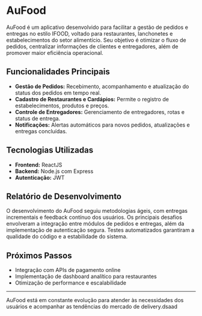 # AuFood

AuFood é um aplicativo desenvolvido para facilitar a gestão de pedidos e entregas no estilo IFOOD, voltado para restaurantes, lanchonetes e estabelecimentos do setor alimentício. Seu objetivo é otimizar o fluxo de pedidos, centralizar informações de clientes e entregadores, além de promover maior eficiência operacional.

## Funcionalidades Principais

- **Gestão de Pedidos:** Recebimento, acompanhamento e atualização do status dos pedidos em tempo real.
- **Cadastro de Restaurantes e Cardápios:** Permite o registro de estabelecimentos, produtos e preços.
- **Controle de Entregadores:** Gerenciamento de entregadores, rotas e status de entrega.
- **Notificações:** Alertas automáticos para novos pedidos, atualizações e entregas concluídas.

## Tecnologias Utilizadas

- **Frontend:** ReactJS
- **Backend:** Node.js com Express
- **Autenticação:** JWT

## Relatório de Desenvolvimento

O desenvolvimento do AuFood seguiu metodologias ágeis, com entregas incrementais e feedback contínuo dos usuários. Os principais desafios envolveram a integração entre módulos de pedidos e entregas, além da implementação de autenticação segura. Testes automatizados garantiram a qualidade do código e a estabilidade do sistema.

## Próximos Passos

- Integração com APIs de pagamento online
- Implementação de dashboard analítico para restaurantes
- Otimização de performance e escalabilidade

---

AuFood está em constante evolução para atender às necessidades dos usuários e acompanhar as tendências do mercado de delivery.dsaad